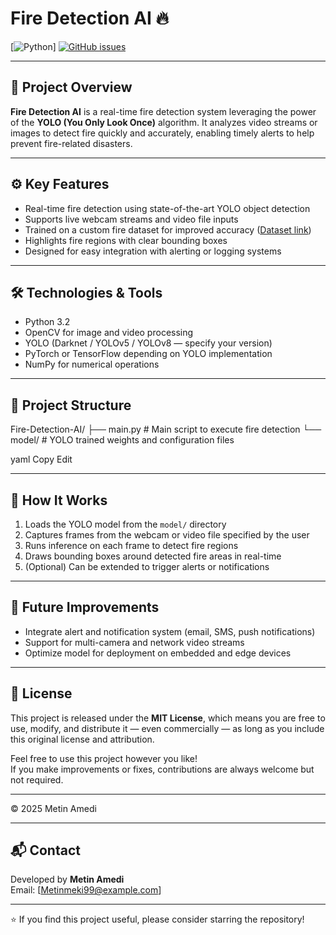 # Fire Detection AI 🔥
[![Python](https://img.shields.io/badge/python-3.2-blue.svg)]
[![GitHub issues](https://img.shields.io/github/issues/metinmeki/Fire-Detection-AI)](https://github.com/metinmeki/Fire-Detection-AI/issues)

---

## 🚀 Project Overview

**Fire Detection AI** is a real-time fire detection system leveraging the power of the **YOLO (You Only Look Once)** algorithm. It analyzes video streams or images to detect fire quickly and accurately, enabling timely alerts to help prevent fire-related disasters.

---

## ⚙️ Key Features

- Real-time fire detection using state-of-the-art YOLO object detection  
- Supports live webcam streams and video file inputs  
- Trained on a custom fire dataset for improved accuracy ([Dataset link](https://www.kaggle.com/datasets/metinmekiabullrahman/fire-detection))  
- Highlights fire regions with clear bounding boxes  
- Designed for easy integration with alerting or logging systems  

---

## 🛠️ Technologies & Tools

- Python 3.2  
- OpenCV for image and video processing  
- YOLO (Darknet / YOLOv5 / YOLOv8 — specify your version)  
- PyTorch or TensorFlow depending on YOLO implementation  
- NumPy for numerical operations  

---

## 📁 Project Structure

Fire-Detection-AI/
├── main.py # Main script to execute fire detection
└── model/ # YOLO trained weights and configuration files

yaml
Copy
Edit
 
---

## 📖 How It Works

1. Loads the YOLO model from the `model/` directory  
2. Captures frames from the webcam or video file specified by the user  
3. Runs inference on each frame to detect fire regions  
4. Draws bounding boxes around detected fire areas in real-time  
5. (Optional) Can be extended to trigger alerts or notifications  

---

## 🔮 Future Improvements

- Integrate alert and notification system (email, SMS, push notifications)  
- Support for multi-camera and network video streams  
- Optimize model for deployment on embedded and edge devices  

---

## 📄 License

This project is released under the **MIT License**, which means you are free to use, modify, and distribute it — even commercially — as long as you include this original license and attribution.

Feel free to use this project however you like!  
If you make improvements or fixes, contributions are always welcome but not required.

---

© 2025 Metin Amedi

---

## 📬 Contact

Developed by **Metin Amedi**  
Email: [Metinmeki99@example.com]

---

⭐ If you find this project useful, please consider starring the repository!
